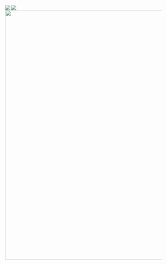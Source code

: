 <div>
  <img align="left" src="https://github-readme-stats.vercel.app/api?username=zhaozg&count_private=true&hide_title=true" />
  <img src="https://github-readme-stats.vercel.app/api/top-langs/?username=zhaozg&layout=compact" />
</div>
<img width=800 src="https://github-profile-trophy.vercel.app/?username=zhaozg&theme=gruvbox&no-frame=true&&column=3&margin-w=15&margin-h=15"/>
